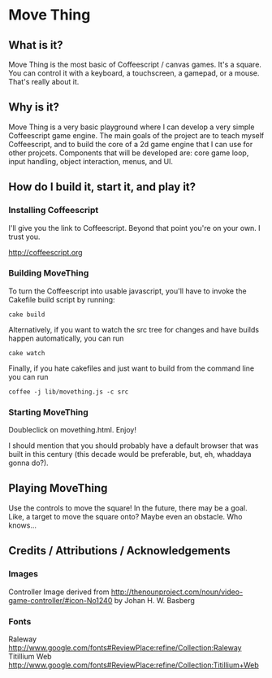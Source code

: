 # Move Thing

## What is it?

Move Thing is the most basic of Coffeescript / canvas games. It's a square. You can control it with a keyboard, a touchscreen, a gamepad, or a mouse. That's really about it.

## Why is it?

Move Thing is a very basic playground where I can develop a very simple Coffeescript game engine. The main goals of the project are to teach myself Coffeescript, and to build the core of a 2d game engine that I can use for other projcets. Components that will be developed are: core game loop, input handling, object interaction, menus, and UI.

## How do I build it, start it, and play it?

### Installing Coffeescript

I'll give you the link to Coffeescript. Beyond that point you're on your own. I trust you.

http://coffeescript.org

### Building MoveThing
To turn the Coffeescript into usable javascript, you'll have to invoke the Cakefile build script by running:

    cake build

Alternatively, if you want to watch the src tree for changes and have builds happen automatically, you can run

    cake watch

Finally, if you hate cakefiles and just want to build from the command line you can run

    coffee -j lib/movething.js -c src

### Starting MoveThing

Doubleclick on movething.html. Enjoy!

I should mention that you should probably have a default browser that was built in this century (this decade would be preferable, but, eh, whaddaya gonna do?).

## Playing MoveThing

Use the controls to move the square! In the future, there may be a goal. Like, a target to move the square onto? Maybe even an obstacle. Who knows...

## Credits / Attributions / Acknowledgements

### Images

Controller Image derived from http://thenounproject.com/noun/video-game-controller/#icon-No1240 by Johan H. W. Basberg

### Fonts

Raleway http://www.google.com/fonts#ReviewPlace:refine/Collection:Raleway
Titillium Web http://www.google.com/fonts#ReviewPlace:refine/Collection:Titillium+Web